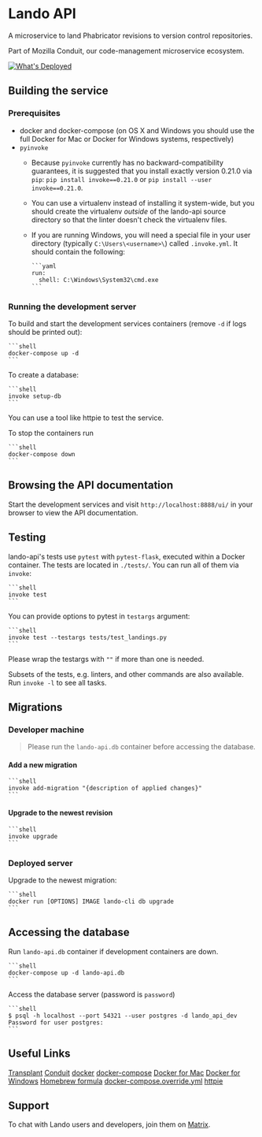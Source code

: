 # Lando API

A microservice to land Phabricator revisions to version control
repositories.

Part of Mozilla Conduit, our code-management microservice ecosystem.

[![What's Deployed](https://img.shields.io/badge/whatsdeployed-prod,dev-green.svg)](https://whatsdeployed.io/s-46t)

## Building the service

### Prerequisites

* docker and docker-compose (on OS X and Windows you should use
  the full Docker for Mac or Docker for Windows systems,
  respectively)
* `pyinvoke`
  * Because `pyinvoke` currently has no backward-compatibility guarantees,
    it is suggested that you install exactly version 0.21.0 via `pip`:
    `pip install invoke==0.21.0` or `pip install --user invoke==0.21.0`.
  * You can use a virtualenv instead of installing it system-wide, but you
    should create the virtualenv *outside* of the lando-api source directory so
    that the linter doesn't check the virtualenv files.
  * If you are running Windows, you will need a special file in your user
    directory (typically `C:\Users\<username>\`) called `.invoke.yml`.  It
    should contain the following:

        ```yaml
        run:
          shell: C:\Windows\System32\cmd.exe
        ```

### Running the development server

To build and start the development services containers (remove `-d` if logs
should be printed out):

    ```shell
    docker-compose up -d
    ```

To create a database:

    ```shell
    invoke setup-db
    ```

You can use a tool like httpie to test the service.

To stop the containers run

    ```shell
    docker-compose down
    ```

## Browsing the API documentation

Start the development services and visit `http://localhost:8888/ui/`
in your browser to view the API documentation.

## Testing

lando-api's tests use `pytest` with `pytest-flask`, executed within a
Docker container.  The tests are located in `./tests/`.  You can run
all of them via `invoke`:

    ```shell
    invoke test
    ```

You can provide options to pytest in `testargs` argument:

    ```shell
    invoke test --testargs tests/test_landings.py
    ```

Please wrap the testargs with `""` if more than one is needed.

Subsets of the tests, e.g. linters, and other commands are also available.  Run
`invoke -l` to see all tasks.

## Migrations

### Developer machine

> Please run the `lando-api.db` container before accessing the database.

#### Add a new migration

    ```shell
    invoke add-migration "{description of applied changes}"
    ```

#### Upgrade to the newest revision

    ```shell
    invoke upgrade
    ```

### Deployed server

Upgrade to the newest migration:

    ```shell
    docker run [OPTIONS] IMAGE lando-cli db upgrade
    ```

## Accessing the database

Run `lando-api.db` container if development containers are down.

    ```shell
    docker-compose up -d lando-api.db
    ```

Access the database server (password is `password`)

    ```shell
    $ psql -h localhost --port 54321 --user postgres -d lando_api_dev
    Password for user postgres:
    ```

## Useful Links

[Transplant](https://hg.mozilla.org/hgcustom/version-control-tools/file/tip/autoland)
[Conduit](https://wiki.mozilla.org/EngineeringProductivity/Projects/Conduit)
[docker](https://docs.docker.com/engine/installation/)
[docker-compose](https://docs.docker.com/compose/install/)
[Docker for Mac](https://docs.docker.com/docker-for-mac/install/)
[Docker for Windows](https://docs.docker.com/docker-for-windows/install/)
[Homebrew formula](http://brewformulas.org/pyinvoke)
[docker-compose.override.yml](https://docs.docker.com/compose/extends/)
[httpie](http://httpie.org/)

## Support

To chat with Lando users and developers, join them on [Matrix](https://chat.mozilla.org/#/room/#conduit:mozilla.org).
